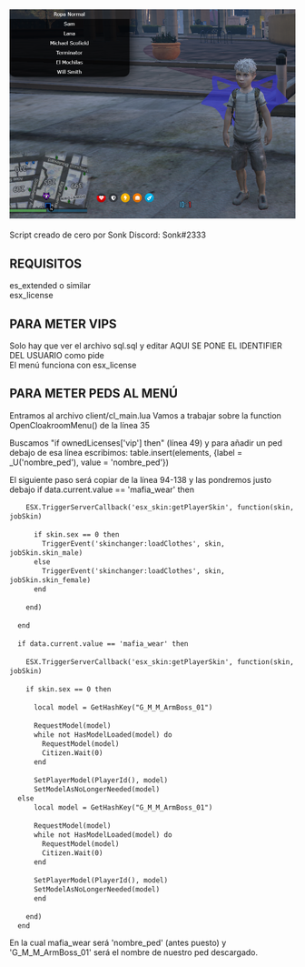 <div align="center">
<img src="https://github.com/Sonklol/custom_peds/blob/main/cap.png?raw=true"/>
</div>
<br>
Script creado de cero por Sonk
Discord: Sonk#2333

## REQUISITOS
es_extended o similar
<br>
esx_license

## PARA METER VIPS
Solo hay que ver el archivo sql.sql y editar AQUI SE PONE EL IDENTIFIER DEL USUARIO como pide
<br>
El menú funciona con esx_license

## PARA METER PEDS AL MENÚ

Entramos al archivo client/cl_main.lua
Vamos a trabajar sobre la  function OpenCloakroomMenu() de la línea 35

Buscamos "if ownedLicenses['vip'] then" (línea 49) y para añadir un ped debajo de esa línea escribimos:
     table.insert(elements, {label = _U('nombre_ped'), value = 'nombre_ped'})

El siguiente paso será copiar de la línea 94-138 y las pondremos justo debajo
      if data.current.value == 'mafia_wear' then

        ESX.TriggerServerCallback('esx_skin:getPlayerSkin', function(skin, jobSkin)

          if skin.sex == 0 then
            TriggerEvent('skinchanger:loadClothes', skin, jobSkin.skin_male)
          else
            TriggerEvent('skinchanger:loadClothes', skin, jobSkin.skin_female)
          end

        end)

      end

      if data.current.value == 'mafia_wear' then

        ESX.TriggerServerCallback('esx_skin:getPlayerSkin', function(skin, jobSkin)

        if skin.sex == 0 then

          local model = GetHashKey("G_M_M_ArmBoss_01")

          RequestModel(model)
          while not HasModelLoaded(model) do
            RequestModel(model)
            Citizen.Wait(0)
          end

          SetPlayerModel(PlayerId(), model)
          SetModelAsNoLongerNeeded(model)
      else
          local model = GetHashKey("G_M_M_ArmBoss_01")

          RequestModel(model)
          while not HasModelLoaded(model) do
            RequestModel(model)
            Citizen.Wait(0)
          end

          SetPlayerModel(PlayerId(), model)
          SetModelAsNoLongerNeeded(model)
          end

        end)
      end

En la cual mafia_wear será 'nombre_ped' (antes puesto) y 'G_M_M_ArmBoss_01' será el nombre de nuestro ped descargado.

